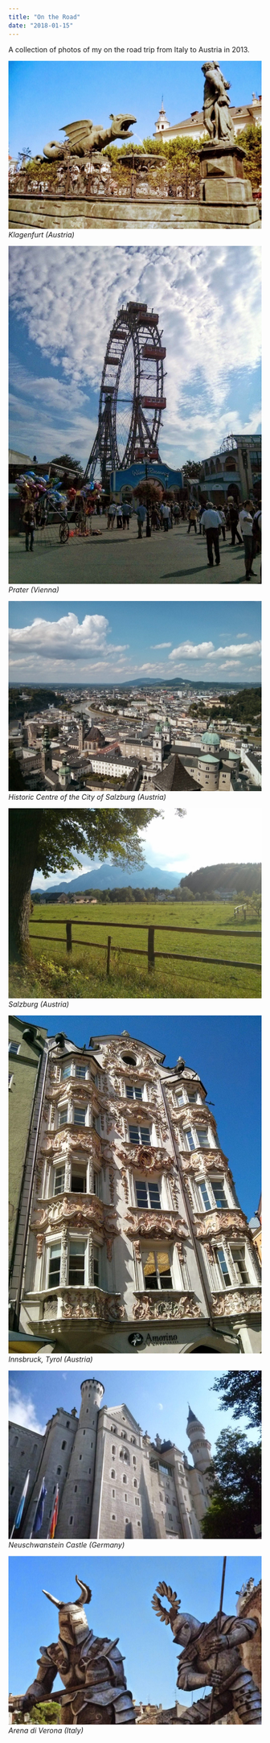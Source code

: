 ```yaml
---
title: "On the Road"
date: "2018-01-15"
---
```


A collection of photos of my on the road trip from Italy to Austria in 2013.

![Klagenfurt (Austria)](1.jpeg)
_Klagenfurt (Austria)_

![Prater (Vienna)](2.jpeg)
_Prater (Vienna)_

![Historic Centre of the City of Salzburg (Austria)](3.jpeg)
_Historic Centre of the City of Salzburg (Austria)_

![Salzburg (Austria)](4.jpeg)
_Salzburg (Austria)_

![Innsbruck, Tyrol (Austria)](5.jpeg)
_Innsbruck, Tyrol (Austria)_

![Neuschwanstein Castle (Germany)](6.jpeg)
_Neuschwanstein Castle (Germany)_

![Arena di Verona (Italy)](7.jpeg)
_Arena di Verona (Italy)_
